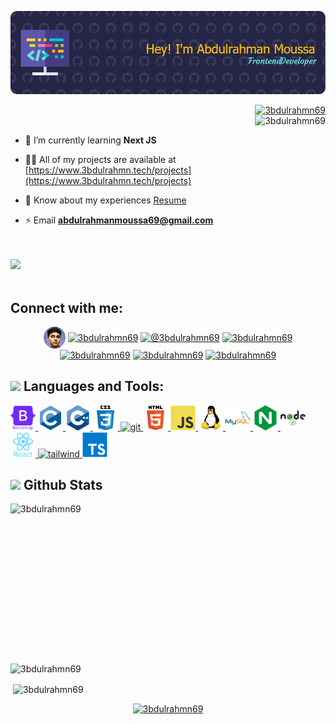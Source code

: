 ![Header](./header-image.png)

<p align="right">
  <span> <a href="https://twitter.com/3bdulrahmn69" target="blank"><img src="https://img.shields.io/twitter/follow/3bdulrahmn69?logo=twitter&style=for-the-badge" alt="3bdulrahmn69" /></a> </span>
  <br>
  <span> <img src="https://komarev.com/ghpvc/?username=3bdulrahmn69&label=Profile%20views&color=0e75b6&style=flat" alt="3bdulrahmn69" /> </span> 
</p>


- 🌱 I’m currently learning **Next JS**

- 👨‍💻 All of my projects are available at [https://www.3bdulrahmn.tech/projects](https://www.3bdulrahmn.tech/projects)

- 📄 Know about my experiences [Resume](https://flowcv.com/resume/emcfrihgf1)

- ⚡ Email **abdulrahmanmoussa69@gmail.com**

<br><br>
<img src="https://user-images.githubusercontent.com/73097560/115834477-dbab4500-a447-11eb-908a-139a6edaec5c.gif">
<br><br>

## <bold>Connect with me</bold>:

<p align="center">
<a href="https://3bdulrahmn.vercel.app/#contact" target="blank"><img align="center" src="https://raw.githubusercontent.com/3bdulrahmn69/Portfolio_v3/main/src/assets/logo.png" alt="@3bdulrahmn69" height="35" width="35" /></a>
<a href="https://linkedin.com/in/3bdulrahmn69" target="blank"><img align="center" src="https://raw.githubusercontent.com/rahuldkjain/github-profile-readme-generator/master/src/images/icons/Social/linked-in-alt.svg" alt="3bdulrahmn69" height="30" width="40" /></a>
<a href="https://medium.com/@3bdulrahmn69" target="blank"><img align="center" src="https://raw.githubusercontent.com/rahuldkjain/github-profile-readme-generator/master/src/images/icons/Social/medium.svg" alt="@3bdulrahmn69" height="30" width="40" /></a>
<a href="https://twitter.com/3bdulrahmn69" target="blank"><img align="center" src="https://raw.githubusercontent.com/rahuldkjain/github-profile-readme-generator/master/src/images/icons/Social/twitter.svg" alt="3bdulrahmn69" height="30" width="40" /></a>
<a href="https://www.youtube.com/@3bdulrahmn69" target="blank"><img align="center" src="https://raw.githubusercontent.com/rahuldkjain/github-profile-readme-generator/master/src/images/icons/Social/youtube.svg" alt="3bdulrahmn69" height="30" width="40" /></a>
<a href="https://fb.com/3bdulrahmn69" target="blank"><img align="center" src="https://raw.githubusercontent.com/rahuldkjain/github-profile-readme-generator/master/src/images/icons/Social/facebook.svg" alt="3bdulrahmn69" height="30" width="40" /></a>
<a href="https://instagram.com/3bdulrahmn69" target="blank"><img align="center" src="https://raw.githubusercontent.com/rahuldkjain/github-profile-readme-generator/master/src/images/icons/Social/instagram.svg" alt="3bdulrahmn69" height="30" width="40" /></a>
</p>

## <img src="https://media2.giphy.com/media/QssGEmpkyEOhBCb7e1/giphy.gif?cid=ecf05e47a0n3gi1bfqntqmob8g9aid1oyj2wr3ds3mg700bl&rid=giphy.gif" width ="25"><b> Languages and Tools:</b>

<p align="left"> <a href="https://getbootstrap.com" target="_blank" rel="noreferrer"> <img src="https://raw.githubusercontent.com/devicons/devicon/master/icons/bootstrap/bootstrap-plain-wordmark.svg" alt="bootstrap" width="40" height="40"/> </a> <a href="https://www.cprogramming.com/" target="_blank" rel="noreferrer"> <img src="https://raw.githubusercontent.com/devicons/devicon/master/icons/c/c-original.svg" alt="c" width="40" height="40"/> </a> <a href="https://www.w3schools.com/cpp/" target="_blank" rel="noreferrer"> <img src="https://raw.githubusercontent.com/devicons/devicon/master/icons/cplusplus/cplusplus-original.svg" alt="cplusplus" width="40" height="40"/> </a> <a href="https://www.w3schools.com/css/" target="_blank" rel="noreferrer"> <img src="https://raw.githubusercontent.com/devicons/devicon/master/icons/css3/css3-original-wordmark.svg" alt="css3" width="40" height="40"/> </a> <a href="https://git-scm.com/" target="_blank" rel="noreferrer"> <img src="https://www.vectorlogo.zone/logos/git-scm/git-scm-icon.svg" alt="git" width="40" height="40"/> </a> <a href="https://www.w3.org/html/" target="_blank" rel="noreferrer"> <img src="https://raw.githubusercontent.com/devicons/devicon/master/icons/html5/html5-original-wordmark.svg" alt="html5" width="40" height="40"/> </a> <a href="https://developer.mozilla.org/en-US/docs/Web/JavaScript" target="_blank" rel="noreferrer"> <img src="https://raw.githubusercontent.com/devicons/devicon/master/icons/javascript/javascript-original.svg" alt="javascript" width="40" height="40"/> </a> <a href="https://www.linux.org/" target="_blank" rel="noreferrer"> <img src="https://raw.githubusercontent.com/devicons/devicon/master/icons/linux/linux-original.svg" alt="linux" width="40" height="40"/> </a> <a href="https://www.mysql.com/" target="_blank" rel="noreferrer"> <img src="https://raw.githubusercontent.com/devicons/devicon/master/icons/mysql/mysql-original-wordmark.svg" alt="mysql" width="40" height="40"/> </a> <a href="https://www.nginx.com" target="_blank" rel="noreferrer"> <img src="https://raw.githubusercontent.com/devicons/devicon/master/icons/nginx/nginx-original.svg" alt="nginx" width="40" height="40"/> </a> <a href="https://nodejs.org" target="_blank" rel="noreferrer"> <img src="https://raw.githubusercontent.com/devicons/devicon/master/icons/nodejs/nodejs-original-wordmark.svg" alt="nodejs" width="40" height="40"/> </a> <a href="https://reactjs.org/" target="_blank" rel="noreferrer"> <img src="https://raw.githubusercontent.com/devicons/devicon/master/icons/react/react-original-wordmark.svg" alt="react" width="40" height="40"/> </a> <a href="https://tailwindcss.com/" target="_blank" rel="noreferrer"> <img src="https://www.vectorlogo.zone/logos/tailwindcss/tailwindcss-icon.svg" alt="tailwind" width="40" height="40"/> </a> <a href="https://www.typescriptlang.org/" target="_blank" rel="noreferrer"> <img src="https://raw.githubusercontent.com/devicons/devicon/master/icons/typescript/typescript-original.svg" alt="typescript" width="40" height="40"/> </a> </p>

## <img src="https://media.giphy.com/media/iY8CRBdQXODJSCERIr/giphy.gif" width="35"><b> Github Stats </b>

<p>
  <img align="center" src="https://github-readme-stats.vercel.app/api/top-langs?username=3bdulrahmn69&show_icons=true&locale=en&layout=compact" alt="3bdulrahmn69" width="560" height="240" style="display:block;" /></p>
<p>
  <img align="center" src="https://github-readme-streak-stats.herokuapp.com/?user=3bdulrahmn69&" alt="3bdulrahmn69" width="560" height="240" />
</p>
<p>
  &nbsp;<img align="center" src="https://github-readme-stats.vercel.app/api?username=3bdulrahmn69&show_icons=true&locale=en" alt="3bdulrahmn69" width="560" height="240" />
</p>
<p align="center">
  <a href="https://github.com/ryo-ma/github-profile-trophy"><img src="https://github-profile-trophy.vercel.app/?username=3bdulrahmn69" alt="3bdulrahmn69" /></a>
</p>
